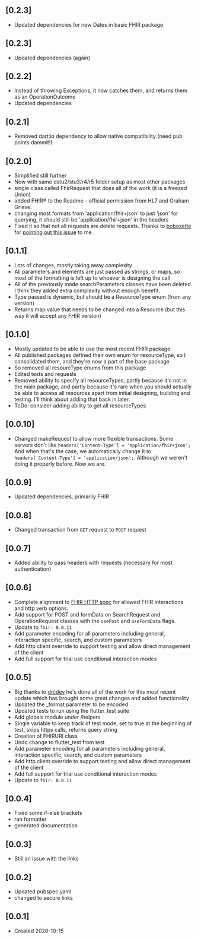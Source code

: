 ## [0.2.3]
* Updated dependencies for new Dates in basic FHIR package

## [0.2.3]
* Updated dependencies (again)

## [0.2.2]
* Instead of throwing Exceptions, it now catches them, and returns them as an OperationOutcome
* Updated dependencies

## [0.2.1]
* Removed dart:io dependency to allow native compatibility (need pub points dammit!)

## [0.2.0]
* Simplified still further
* Now with same dstu2/stu3/r4/r5 folder setup as most other packages
* single class called FhirRequest that does all of the work (it is a freezed Union)
* added FHIR® to the Readme - official permission from HL7 and Graham Grieve.
* changing most formats from 'application/fhir+json' to just 'json' for querying, it should still be 'application/fhir+json' in the headers
* Fixed it so that not all requests are delete requests. Thanks to [bobosette](https://github.com/bobosette) for [pointing out this issue](https://github.com/fhir-fli/fhir_at_rest/issues/6) to me.

## [0.1.1]
* Lots of changes, mostly taking away complexity
* All parameters and elements are just passed as strings, or maps, so most of the formatting is left up to whoever is designing the call
* All of the previously made searchParameters classes have been deleted. I think they added extra complexity without enough benefit.
* Type passed is dynamic, but should be a ResourceType enum (from any version)
* Returns map value that needs to be changed into a Resource (but this way it will accept any FHIR version)

## [0.1.0]
* Mostly updated to be able to use the most recent FHIR package
* All published packages defined their own enum for resourceType, so I consolidated them, and they're now a part of the base package
* So removed all resourcType enums from this package
* Edited tests and requests
* Removed ability to specify all resourceTypes, partly because it's not in the main package, and partly because it's rare when you should actually be able to access all resources apart from initial designing, building and testing. I'll think about adding that back in later.
* ToDo: consider adding ability to get all resourceTypes

## [0.0.10]
* Changed makeRequest to allow more flexible transactions. Some servers don't like ```headers['Content-Type'] = 'application/fhir+json';``` And when that's the case, we automatically change it to ```headers['Content-Type'] = 'application/json';```. Although we weren't doing it properly before. Now we are.

## [0.0.9]
* Updated dependencies, primarily FHIR

## [0.0.8]
* Changed transaction from ```GET``` request to ```POST``` request

## [0.0.7]
* Added ability to pass headers with requests (necessary for most authentication)

## [0.0.6]
* Complete alignment to [FHIR HTTP spec](https://www.hl7.org/fhir/http.html) for allowed FHIR interactions and http verb options.
* Add support for POST and formData on SearchRequest and OperationRequest classes with the `usePost` and `useFormData` flags.
* Update to `fhir: 0.0.11`
* Add parameter encoding for all parameters including general, interaction specific, search, and custom parameters
* Add http client override to support testing and allow direct management of the client
* Add full support for trial use conditional interaction modes

## [0.0.5]
* Big thanks to [drcdev](https://github.com/drcdev) he's done all of the work for this most recent update which has brought some great changes and added functionality
* Updated the _format parameter to be encoded
* Updated tests to run using the flutter_test suite
* Add globals module under /helpers
* Single variable to keep track of test mode, set to true at the beginning of test, skips https calls, returns query string
* Creation of FHIRURI class
* Undo change to flutter_test from test
* Add parameter encoding for all parameters including general, interaction specific, search, and custom parameters
* Add http client override to support testing and allow direct management of the client
* Add full support for trial use conditional interaction modes
* Update to `fhir: 0.0.11`

## [0.0.4]
* Fixed some if-else brackets
* ran formatter
* generated documentation

## [0.0.3]
* Still an issue with the links

## [0.0.2]
* Updated pubspec.yaml
* changed to secure links

## [0.0.1]
* Created 2020-10-15